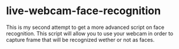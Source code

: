 # live-webcam-face-recognition
This is my second attempt to get a more advanced script on face recognition. This script will allow you to use your webcam in order to capture frame that will be recognized wether or not as faces.
